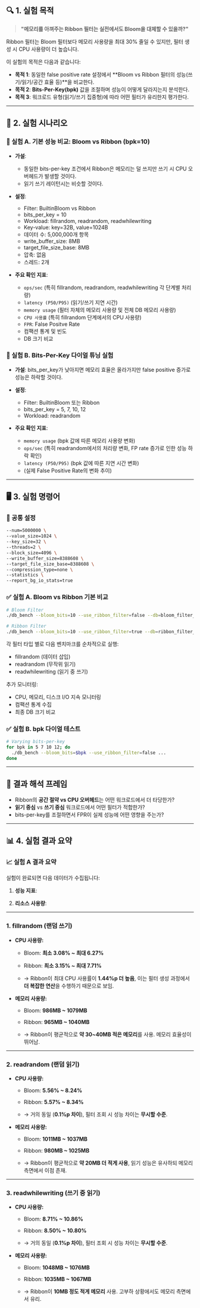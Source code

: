 ## 🔍 1. 실험 목적

> **"메모리를 아껴주는 Ribbon 필터는 실전에서도 Bloom을 대체할 수 있을까?"**


Ribbon 필터는 Bloom 필터보다 메모리 사용량을 최대 30% 줄일 수 있지만, 필터 생성 시 CPU 사용량이 더 높습니다. 

이 실험의 목적은 다음과 같습니다:
- **목적 1**: 동일한 false positive rate 설정에서 **Bloom vs Ribbon 필터의 성능(쓰기/읽기/공간 효율 등)**을 비교한다.
- **목적 2**: **Bits-Per-Key(bpk)** 값을 조절하며 성능이 어떻게 달라지는지 분석한다.
- **목적 3**: 워크로드 유형(읽기/쓰기 집중형)에 따라 어떤 필터가 유리한지 평가한다.
    

---

## 🧪 2. 실험 시나리오

### 🎯 실험 A. 기본 성능 비교: Bloom vs Ribbon (bpk=10)

- **가설**: 
    - 동일한 bits-per-key 조건에서 Ribbon은 메모리는 덜 쓰지만 쓰기 시 CPU 오버헤드가 발생할 것이다.
    - 읽기 쓰기 레이턴시는 비슷할 것이다.
    
- **설정**:
    - Filter: BuiltinBloom vs Ribbon
    - bits_per_key = 10
    - Workload: fillrandom, readrandom, readwhilewriting
    - Key-value: key=32B, value=1024B
    - 데이터 수: 5,000,000개 항목
    - write_buffer_size: 8MB
    - target_file_size_base: 8MB
    - 압축: 없음
    - 스레드: 2개
- **주요 확인 지표**:
    - `ops/sec` (특히 fillrandom, readrandom, readwhilewriting 각 단계별 처리량)
    - `latency (P50/P95)` (읽기/쓰기 지연 시간)
    - `memory usage` (필터 자체의 메모리 사용량 및 전체 DB 메모리 사용량)
    - `CPU 사용률` (특히 fillrandom 단계에서의 CPU 사용량)
    - `FPR`: False Positve Rate
    - 컴팩션 통계 및 빈도
    - DB 크기 비교
        

### 🎯 실험 B. Bits-Per-Key 다이얼 튜닝 실험

- **가설**: bits_per_key가 낮아지면 메모리 효율은 올라가지만 false positive 증가로 성능은 하락할 것이다.
    
- **설정**:
    - Filter: BuiltinBloom 또는 Ribbon
    - bits_per_key = 5, 7, 10, 12
    - Workload: readrandom
- **주요 확인 지표**:
    - `memory usage` (bpk 값에 따른 메모리 사용량 변화)
    - `ops/sec` (특히 readrandom에서의 처리량 변화, FP rate 증가로 인한 성능 하락 확인)
    - `latency (P50/P95)` (bpk 값에 따른 지연 시간 변화)
    - (실제 False Positive Rate의 변화 추이)
        

---

## 🖥️ 3. 실험 명령어

### 🔧 공통 설정

```bash
--num=5000000 \
--value_size=1024 \
--key_size=32 \
--threads=2 \
--block_size=4096 \
--write_buffer_size=8388608 \
--target_file_size_base=8388608 \
--compression_type=none \
--statistics \
--report_bg_io_stats=true
```

### ✅ 실험 A. Bloom vs Ribbon 기본 비교

```bash
# Bloom Filter
./db_bench --bloom_bits=10 --use_ribbon_filter=false --db=bloom_filter_db --benchmarks=fillrandom

# Ribbon Filter
./db_bench --bloom_bits=10 --use_ribbon_filter=true --db=ribbon_filter_db --benchmarks=fillrandom
```

각 필터 타입 별로 다음 벤치마크를 순차적으로 실행:
- fillrandom (데이터 삽입)
- readrandom (무작위 읽기)
- readwhilewriting (읽기 중 쓰기)

추가 모니터링:
- CPU, 메모리, 디스크 I/O 지속 모니터링
- 컴팩션 통계 수집
- 최종 DB 크기 비교


### ✅ 실험 B. bpk 다이얼 테스트

```bash
# Varying bits-per-key
for bpk in 5 7 10 12; do
  ./db_bench --bloom_bits=$bpk --use_ribbon_filter=false ...
done
```

---

## 🧠 결과 해석 프레임

- Ribbon의 **공간 절약 vs CPU 오버헤드**는 어떤 워크로드에서 더 타당한가?
- **읽기 중심** vs **쓰기 중심** 워크로드에서 어떤 필터가 적합한가?
- bits-per-key를 조절하면서 FPR이 실제 성능에 어떤 영향을 주는가?
    

---

## 📊 4. 실험 결과 요약

### 📈 실험 A 결과 요약

실험이 완료되면 다음 데이터가 수집됩니다:

1. **성능 지표**:


2. **리소스 사용량**:

---
### 1. **fillrandom (랜덤 쓰기)**

- **CPU 사용량:**
    
    - Bloom: **최소 3.08% ~ 최대 6.27%**
        
    - Ribbon: **최소 3.15% ~ 최대 7.71%**
        
    - → Ribbon이 최대 CPU 사용률이 **1.44%p 더 높음**, 이는 필터 생성 과정에서 **더 복잡한 연산**을 수행하기 때문으로 보임.
        
- **메모리 사용량:**
    
    - Bloom: **986MB ~ 1079MB**
        
    - Ribbon: **965MB ~ 1040MB**
        
    - → Ribbon이 평균적으로 **약 30~40MB 적은 메모리**를 사용. 메모리 효율성이 뛰어남.
        

---

### 2. **readrandom (랜덤 읽기)**

- **CPU 사용량:**
    
    - Bloom: **5.56% ~ 8.24%**
        
    - Ribbon: **5.57% ~ 8.34%**
        
    - → 거의 동일 (**0.1%p 차이**), 필터 조회 시 성능 차이는 **무시할 수준**.
        
- **메모리 사용량:**
    
    - Bloom: **1011MB ~ 1037MB**
        
    - Ribbon: **980MB ~ 1025MB**
        
    - → Ribbon이 평균적으로 **약 20MB 더 적게 사용**, 읽기 성능은 유사하되 메모리 측면에서 이점 존재.
        

---

### 3. **readwhilewriting (쓰기 중 읽기)**

- **CPU 사용량:**
    
    - Bloom: **8.71% ~ 10.86%**
        
    - Ribbon: **8.50% ~ 10.80%**
        
    - → 거의 동일 (**0.1%p 차이**), 필터 조회 시 성능 차이는 **무시할 수준**.
        
- **메모리 사용량:**
    
    - Bloom: **1048MB ~ 1076MB**
        
    - Ribbon: **1035MB ~ 1067MB**
        
    - → Ribbon이 **10MB 정도 적게 메모리** 사용. 고부하 상황에서도 메모리 측면에서 유리.



